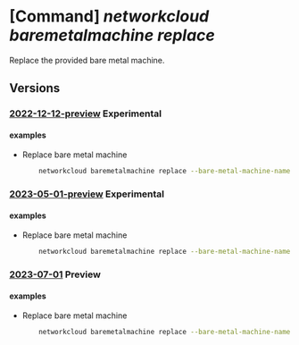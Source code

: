 # [Command] _networkcloud baremetalmachine replace_

Replace the provided bare metal machine.

## Versions

### [2022-12-12-preview](/Resources/mgmt-plane/L3N1YnNjcmlwdGlvbnMve30vcmVzb3VyY2Vncm91cHMve30vcHJvdmlkZXJzL21pY3Jvc29mdC5uZXR3b3JrY2xvdWQvYmFyZW1ldGFsbWFjaGluZXMve30vcmVwbGFjZQ==/2022-12-12-preview.xml) **Experimental**

<!-- mgmt-plane /subscriptions/{}/resourcegroups/{}/providers/microsoft.networkcloud/baremetalmachines/{}/replace 2022-12-12-preview -->

#### examples

- Replace bare metal machine
    ```bash
        networkcloud baremetalmachine replace --bare-metal-machine-name "bareMetalMachineName" --bmc-credentials password="{password}" username="bmcuser" --bmc-mac-address "00:00:4f:00:57:ad" --boot-mac-address "00:00:4e:00:58:af" --machine-name "name" --serial-number "BM1219XXX" --resource-group "resourceGroupName"
    ```

### [2023-05-01-preview](/Resources/mgmt-plane/L3N1YnNjcmlwdGlvbnMve30vcmVzb3VyY2Vncm91cHMve30vcHJvdmlkZXJzL21pY3Jvc29mdC5uZXR3b3JrY2xvdWQvYmFyZW1ldGFsbWFjaGluZXMve30vcmVwbGFjZQ==/2023-05-01-preview.xml) **Experimental**

<!-- mgmt-plane /subscriptions/{}/resourcegroups/{}/providers/microsoft.networkcloud/baremetalmachines/{}/replace 2023-05-01-preview -->

#### examples

- Replace bare metal machine
    ```bash
        networkcloud baremetalmachine replace --bare-metal-machine-name "bareMetalMachineName" --bmc-credentials password="{password}" username="bmcuser" --bmc-mac-address "00:00:4f:00:57:ad" --boot-mac-address "00:00:4e:00:58:af" --machine-name "name" --serial-number "BM1219XXX" --resource-group "resourceGroupName"
    ```

### [2023-07-01](/Resources/mgmt-plane/L3N1YnNjcmlwdGlvbnMve30vcmVzb3VyY2Vncm91cHMve30vcHJvdmlkZXJzL21pY3Jvc29mdC5uZXR3b3JrY2xvdWQvYmFyZW1ldGFsbWFjaGluZXMve30vcmVwbGFjZQ==/2023-07-01.xml) **Preview**

<!-- mgmt-plane /subscriptions/{}/resourcegroups/{}/providers/microsoft.networkcloud/baremetalmachines/{}/replace 2023-07-01 -->

#### examples

- Replace bare metal machine
    ```bash
        networkcloud baremetalmachine replace --bare-metal-machine-name "bareMetalMachineName" --bmc-credentials password="{password}" username="bmcuser" --bmc-mac-address "00:00:4f:00:57:ad" --boot-mac-address "00:00:4e:00:58:af" --machine-name "name" --serial-number "BM1219XXX" --resource-group "resourceGroupName"
    ```
